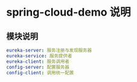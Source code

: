 # spring-cloud-demo 说明

## 模块说明



```yaml
eureka-server: 服务注册与发现服务器
eureka-service: 服务提供者
eureka-client: 服务调用者
config-server: 配置服务器
config-client: 调用统一配置
```

